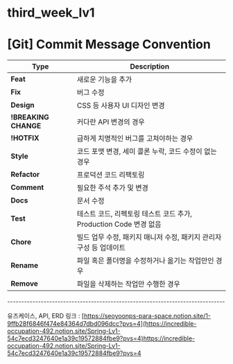 # third_week_lv1
# [Git] Commit Message Convention

| Type                | Description                                                                  |
|---------------------|------------------------------------------------------------------------------|
| **Feat**            | 새로운 기능을 추가                                                           |
| **Fix**             | 버그 수정                                                                    |
| **Design**          | CSS 등 사용자 UI 디자인 변경                                                 |
| **!BREAKING CHANGE**| 커다란 API 변경의 경우                                                       |
| **!HOTFIX**         | 급하게 치명적인 버그를 고쳐야하는 경우                                        |
| **Style**           | 코드 포맷 변경, 세미 콜론 누락, 코드 수정이 없는 경우                        |
| **Refactor**        | 프로덕션 코드 리팩토링                                                       |
| **Comment**         | 필요한 주석 추가 및 변경                                                     |
| **Docs**            | 문서 수정                                                                    |
| **Test**            | 테스트 코드, 리펙토링 테스트 코드 추가, Production Code 변경 없음            |
| **Chore**           | 빌드 업무 수정, 패키지 매니저 수정, 패키지 관리자 구성 등 업데이트             |
| **Rename**          | 파일 혹은 폴더명을 수정하거나 옮기는 작업만인 경우                           |
| **Remove**          | 파일을 삭제하는 작업만 수행한 경우                                           |

------------------------------------------------------------------------------<br>

유즈케이스, API, ERD 링크 : [https://seoyoonps-para-space.notion.site/1-9ffb28f6846f474e84364d7dbd096dcc?pvs=4](https://incredible-occupation-492.notion.site/Spring-Lv1-54c7ecd3247640e1a39c19572884fbe9?pvs=4)https://incredible-occupation-492.notion.site/Spring-Lv1-54c7ecd3247640e1a39c19572884fbe9?pvs=4
